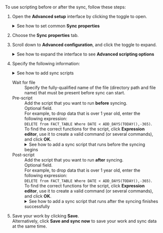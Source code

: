To use scripting before or after the sync, follow these steps:

1. Open the **Advanced setup** interface by clicking the toggle to open.

   <details>
     <summary>See how to set common <strong>Sync properties</strong></summary>
     <p><img src="../../images/dataflow-set-sync-properties-file-systems.png" alt="Set sync properties" /></p>
   </details>

2. Choose the **Sync properties** tab.

3. Scroll down to **Advanced configuration**, and click the toggle to expand.

   <details>
     <summary>See how to expand the interface to see <strong>Advanced scripting options</strong></summary>
     <p><img src="../../images/dataflow-set-sync-scripts-file-systems-open.png" alt="Expand scripting options" /></p>
   </details>

4. Specify the following information:

     <details>
       <summary>See how to add sync scripts</summary>
       <p><img src="../../images/dataflow-set-sync-properties-scripts-file-system.png" alt="Set sync scripts" /></p>
     </details>

    <dl id="set-sync-scripts">
      <dlentry id="set-sync-file-trigger">
         <dt>Wait for file</dt>
         <dd>Specify the fully-qualified name of the file (directory path and file name) that must be present before sync can start.</dd></dlentry>
     <dlentry id="set-sync-pre-script">
       <dt>Pre-script</dt>
       <dd>Add the script that you want to run <strong>before</strong> syncing.<br/>Optional field.<br/>For example, to drop data that is over 1 year old, enter the following expression:<br/><code>DELETE from FACT_TABLE Where DATE < ADD_DAYS(TODAY(),-365)</code>.<br/>To find the correct functions for the script, click <strong>Expression editor</strong>, use it to create a valid command (or several commands), and click <strong>OK</strong>.
         <details>
           <summary>See how to add a sync script that runs before the syncing begins</summary>
           <p><img src="../../images/dataflow-pre-script-expression-editor.png" alt="Add script to run before sync" /></p></details></dd></dlentry>
      <dlentry id="set-sync-post-script">
       <dt>Post-script</dt>
       <dd>Add the script that you want to run <strong>after</strong> syncing.
           <br/>Optional field.
           <br/>For example, to drop data that is over 1 year old, enter the following expression:
           <br/><code>DELETE from FACT_TABLE Where DATE < ADD_DAYS(TODAY(),-365)</code>.
           <br/>To find the correct functions for the script, click <strong>Expression editor</strong>, use it to create a valid command (or several commands), and click <strong>OK</strong>.
           <br/>
           <details>
             <summary>See how to add a sync script that runs after the syncing finishes successfully</summary>
             <p>
             <img src="../../images/dataflow-post-script-expression-editor.png" alt="Add script to run after sync" /></p></details>
             </dd></dlentry>
             </dl>

5. Save your work by clicking **Save**.<br/>Alternatively, click **Save and sync now** to save your work and sync data at the same time.
